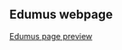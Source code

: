 ## Edumus webpage

[Edumus page preview](https://helenhendrikson.github.io/Edumus-curriculum-webpage/starter-template.html)

